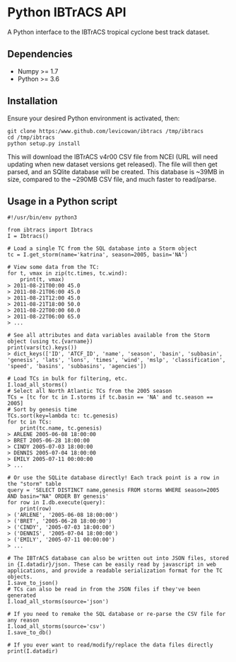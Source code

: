 # Python IBTrACS API

A Python interface to the IBTrACS tropical cyclone best track dataset.

## Dependencies
- Numpy >= 1.7
- Python >= 3.6

## Installation

Ensure your desired Python environment is activated, then:
```
git clone https:/www.github.com/levicowan/ibtracs /tmp/ibtracs
cd /tmp/ibtracs
python setup.py install
```

This will download the IBTrACS v4r00 CSV file from NCEI (URL will need updating when new dataset versions get released). The file will then get parsed, and an SQlite database will be created. This database is ~39MB in size, compared to the ~290MB CSV file, and much faster to read/parse.

## Usage in a Python script

```
#!/usr/bin/env python3

from ibtracs import Ibtracs
I = Ibtracs()

# Load a single TC from the SQL database into a Storm object
tc = I.get_storm(name='katrina', season=2005, basin='NA')

# View some data from the TC:
for t, vmax in zip(tc.times, tc.wind):
    print(t, vmax)
> 2011-08-21T00:00 45.0
> 2011-08-21T06:00 45.0
> 2011-08-21T12:00 45.0
> 2011-08-21T18:00 50.0
> 2011-08-22T00:00 60.0
> 2011-08-22T06:00 65.0
> ...

# See all attributes and data variables available from the Storm object (using tc.{varname})
print(vars(tc).keys())
> dict_keys(['ID', 'ATCF_ID', 'name', 'season', 'basin', 'subbasin', 'genesis', 'lats', 'lons', 'times', 'wind', 'mslp', 'classification', 'speed', 'basins', 'subbasins', 'agencies'])

# Load TCs in bulk for filtering, etc.
I.load_all_storms()
# Select all North Atlantic TCs from the 2005 season
TCs = [tc for tc in I.storms if tc.basin == 'NA' and tc.season == 2005]
# Sort by genesis time
TCs.sort(key=lambda tc: tc.genesis)
for tc in TCs:
    print(tc.name, tc.genesis)
> ARLENE 2005-06-08 18:00:00
> BRET 2005-06-28 18:00:00
> CINDY 2005-07-03 18:00:00
> DENNIS 2005-07-04 18:00:00
> EMILY 2005-07-11 00:00:00
> ...

# Or use the SQLite database directly! Each track point is a row in the "storm" table
query = 'SELECT DISTINCT name,genesis FROM storms WHERE season=2005 AND basin="NA" ORDER BY genesis'
for row in I.db.execute(query):
    print(row)
> ('ARLENE', '2005-06-08 18:00:00')
> ('BRET', '2005-06-28 18:00:00')
> ('CINDY', '2005-07-03 18:00:00')
> ('DENNIS', '2005-07-04 18:00:00')
> ('EMILY', '2005-07-11 00:00:00')
> ...

# The IBTrACS database can also be written out into JSON files, stored in {I.datadir}/json. These can be easily read by javascript in web applications, and provide a readable serialization format for the TC objects.
I.save_to_json()
# TCs can also be read in from the JSON files if they've been generated
I.load_all_storms(source='json')

# If you need to remake the SQL database or re-parse the CSV file for any reason
I.load_all_storms(source='csv')
I.save_to_db()

# If you ever want to read/modify/replace the data files directly
print(I.datadir)
```

